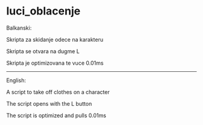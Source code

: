 # luci_oblacenje
Balkanski:

Skripta za skidanje odece na karakteru

Skripta se otvara na dugme L

Skripta je optimizovana te vuce 0.01ms


------------------------------------------------------


English:

A script to take off clothes on a character

The script opens with the L button 

The script is optimized and pulls 0.01ms 
